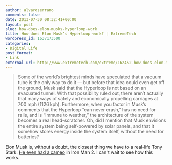 ```yaml
---
author: alvaroserrano
comments: false
date: 2013-07-30 08:32:41+00:00
layout: post
slug: how-does-elon-musks-hyperloop-work
title: How does Elon Musk’s Hyperloop work? | ExtremeTech
wordpress_id: 1637173500
categories:
- Digital Life
post_format:
- Link
external-url: http://www.extremetech.com/extreme/162452-how-does-elon-musks-sf-to-la-in-30-minutes-hyperloop-work
---
```



<blockquote>Some of the world’s brightest minds have speculated that a vacuum tube is the only way to do it — but before that idea could even get off the ground, Musk said that the Hyperloop is not based on an evacuated tunnel. With that possibility ruled out, there aren’t actually that many ways of safely and economically propelling carriages at 700 mph (1126 kph). Furthermore, when you factor in Musk’s comments that the Hyperloop “can never crash,” has no need for rails, and is “immune to weather,” the architecture of the system becomes a real head-scratcher. Oh, did I mention that Musk envisions the entire system being self-powered by solar panels, and that it somehow stores energy inside the system itself, without the need for batteries?</blockquote>



Elon Musk is, without a doubt, the closest thing we have to a real-life Tony Stark. [He even had a cameo](http://www.youtube.com/watch?v=EuG2AVFB-g0) in Iron Man 2. I can't wait to see how this works.

